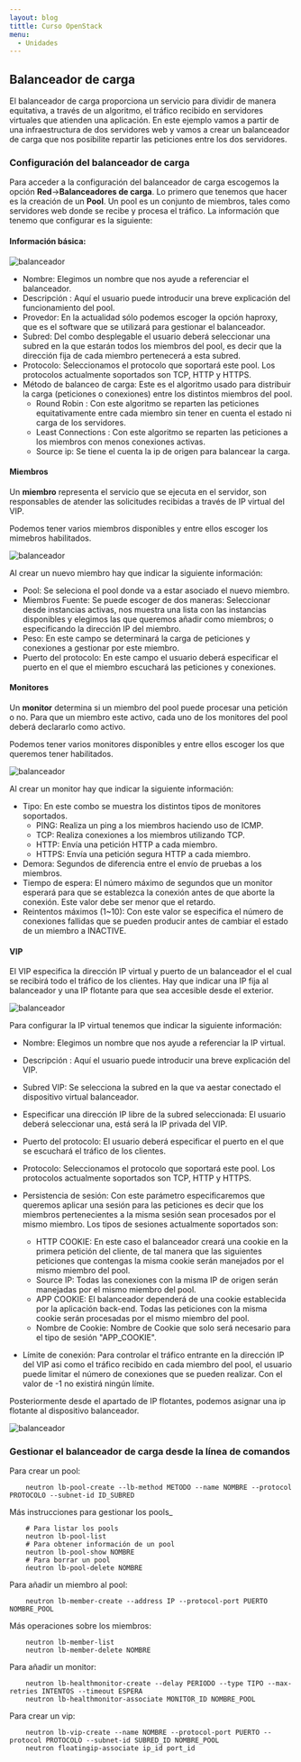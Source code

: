 ```yaml
---
layout: blog
tittle: Curso OpenStack
menu:
  - Unidades
---
```

## Balanceador de carga

El balanceador de carga proporciona un servicio para dividir de manera equitativa, a través de un algoritmo, el tráfico recibido en servidores virtuales que atienden una aplicación. En este ejemplo vamos a partir de una infraestructura de dos servidores web y vamos a crear un balanceador de carga que nos posibilite repartir las peticiones entre los dos servidores.

### Configuración del balanceador de carga

Para acceder a la configuración del balanceador de carga escogemos la opción **Red**->**Balanceadores de carga**. Lo primero que tenemos que hacer es la creación de un **Pool**. Un pool es un conjunto de miembros, tales como servidores web donde se recibe y procesa el tráfico. La información que tenemo que configurar es la siguiente:

#### Información básica:

![balanceador](img/balanceador/01.png)

* Nombre: Elegimos un nombre que nos ayude a referenciar el balanceador.
* Descripción : Aquí el usuario puede introducir una breve explicación del funcionamiento del pool.
* Provedor: En la actualidad sólo podemos escoger la opción haproxy, que es el software que se utilizará para gestionar el balanceador.
* Subred: Del combo desplegable el usuario deberá seleccionar una subred en la que estarán todos los miembros del pool, es decir que la dirección fija de cada miembro pertenecerá a esta subred.
* Protocolo: Seleccionamos el protocolo que soportará este pool. Los protocolos actualmente soportados son TCP, HTTP y HTTPS.
* Método de balanceo de carga: Este es el algoritmo usado para distribuir la carga (peticiones o conexiones) entre los distintos miembros del pool.
	* Round Robin : Con este algoritmo se reparten las peticiones equitativamente entre cada miembro sin tener en cuenta el estado ni carga de los servidores.
	* Least Connections : Con este algoritmo se reparten las peticiones a los miembros con menos conexiones activas.
	* Source ip: Se tiene el cuenta la ip de origen para balancear la carga.

#### Miembros

Un **miembro** representa el servicio que se ejecuta en el servidor, son responsables de atender las solicitudes recibidas a través de IP virtual del VIP.

Podemos tener varios miembros disponibles y entre ellos escoger los mimebros habilitados.

![balanceador](img/balanceador/02.png)

Al crear un nuevo miembro hay que indicar la siguiente información:

* Pool: Se seleciona el pool donde va a estar asociado el nuevo miembro.
* Miembros Fuente: Se puede escoger de dos maneras: Seleccionar desde instancias activas, nos muestra una lista con las instancias disponibles y elegimos las que queremos añadir como miembros; o especificando la dirección IP del miembro.
* Peso: En este campo se determinará la carga de peticiones y conexiones a gestionar por este miembro.
* Puerto del protocolo: En este campo el usuario deberá especificar el puerto en el que el miembro escuchará las peticiones y conexiones.


#### Monitores

Un **monitor** determina si un miembro del pool puede procesar una petición o no.
Para que un miembro este activo, cada uno de los monitores del pool deberá declararlo como activo.

Podemos tener varios monitores disponibles y entre ellos escoger los que queremos tener habilitados.

![balanceador](img/balanceador/03.png)

Al crear un monitor hay que indicar la siguiente información:

* Tipo: En este combo se muestra los distintos tipos de monitores soportados.
	* PING: Realiza un ping a los miembros haciendo uso de ICMP.
	* TCP: Realiza conexiones a los miembros utilizando TCP.
	* HTTP: Envía una petición HTTP a cada miembro.
	* HTTPS: Envía una petición segura HTTP a cada miembro.
* Demora: Segundos de diferencia entre el envío de pruebas a los miembros.
* Tiempo de espera: El número máximo de segundos que un monitor esperará para que se establezca la conexión antes de que aborte la conexión. Este valor debe ser menor que el retardo.
* Reintentos máximos (1~10): Con este valor se especifica el número de conexiones fallidas que se pueden producir antes de cambiar el estado de un miembro a INACTIVE.


#### VIP

El VIP especifica la dirección IP virtual y puerto de un balanceador el el cual se recibirá todo el tráfico de los clientes. Hay que indicar una IP fija al balanceador y una IP flotante para que sea accesible desde el exterior.

![balanceador](img/balanceador/04.png)

Para configurar la IP virtual tenemos que indicar la siguiente información:

* Nombre: Elegimos un nombre que nos ayude a referenciar la IP virtual.
* Descripción : Aquí el usuario puede introducir una breve explicación del VIP.
* Subred VIP: Se selecciona la subred en la que va aestar conectado el dispositivo virtual balanceador.
* Especificar una dirección IP libre de la subred seleccionada: El usuario deberá seleccionar una, está será la IP privada del VIP.
* Puerto del protocolo: El usuario deberá especificar el puerto en el que se escuchará el tráfico de los clientes.
* Protocolo: Seleccionamos el protocolo que soportará este pool. Los protocolos actualmente soportados son TCP, HTTP y HTTPS.
* Persistencia de sesión: Con este parámetro especificaremos que queremos aplicar una sesión para las peticiones es decir que los miembros pertenecientes a la misma sesión sean procesados por el mismo miembro. Los tipos de sesiones actualmente soportados son:

	* HTTP COOKIE: En este caso el balanceador creará una cookie en la primera petición del cliente, de tal manera que las siguientes peticiones que contengas la misma cookie serán manejados por el mismo miembro del pool.
	* Source IP: Todas las conexiones con la misma IP de origen serán manejadas por el mismo miembro del pool.
	* APP COOKIE: El balanceador dependerá de una cookie establecida por la aplicación back-end. Todas las peticiones con la misma cookie serán procesadas por el mismo miembro del pool.
	* Nombre de Cookie: Nombre de Cookie que solo será necesario para el tipo de sesión "APP_COOKIE".

* Límite de conexión: Para controlar el tráfico entrante en la dirección IP del VIP asi como el tráfico recibido en cada miembro del pool, el usuario puede limitar el número de conexiones que se pueden realizar. Con el valor de -1 no existirá ningún límite.

Posteriormente desde el apartado de IP flotantes, podemos asignar una ip flotante al dispositivo balanceador.

![balanceador](img/balanceador/05.png)

### Gestionar el balanceador de carga desde la línea de comandos

Para crear un pool:

		neutron lb-pool-create --lb-method METODO --name NOMBRE --protocol PROTOCOLO --subnet-id ID_SUBRED

Más instrucciones para gestionar los pools_

		# Para listar los pools 
		neutron lb-pool-list
		# Para obtener información de un pool
		neutron lb-pool-show NOMBRE
		# Para borrar un pool
		ńeutron lb-pool-delete NOMBRE

Para añadir un miembro al pool:

		neutron lb-member-create --address IP --protocol-port PUERTO NOMBRE_POOL

Más operaciones sobre los miembros: 

		neutron lb-member-list
		neutron lb-member-delete NOMBRE

Para añadir un monitor:

		neutron lb-healthmonitor-create --delay PERIODO --type TIPO --max-retries INTENTOS --timeout ESPERA
		neutron lb-healthmonitor-associate MONITOR_ID NOMBRE_POOL

Para crear un vip:

		neutron lb-vip-create --name NOMBRE --protocol-port PUERTO --protocol PROTOCOLO --subnet-id SUBRED_ID NOMBRE_POOL
		neutron floatingip-associate ip_id port_id
